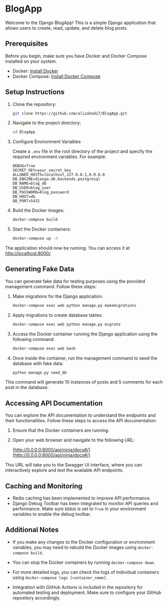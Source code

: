 # BlogApp

Welcome to the Django BlogApp! This is a simple Django application that allows users to create, read, update, and delete blog posts.

## Prerequisites

Before you begin, make sure you have Docker and Docker Compose installed on your system.

- Docker: [Install Docker](https://docs.docker.com/get-docker/)
- Docker Compose: [Install Docker Compose](https://docs.docker.com/compose/install/)

## Setup Instructions

1. Clone the repository:

    ```bash
    git clone https://github.com/alizahedi7/BlogApp.git
    ```

2. Navigate to the project directory:

    ```bash
    cd BlogApp
    ```

3. Configure Environment Variables

    Create a `.env` file in the root directory of the project and specify the required environment variables. For example:

    ```env
    DEBUG=True
    SECRET_KEY=your_secret_key
    ALLOWED_HOSTS=localhost,127.0.0.1,0.0.0.0
    DB_ENGINE=django.db.backends.postgresql
    DB_NAME=blog_db
    DB_USER=blog_user
    DB_PASSWORD=blog_password
    DB_HOST=db
    DB_PORT=5432
    ```

4. Build the Docker images:

    ```bash
    docker-compose build
    ```

5. Start the Docker containers:

    ```bash
    docker-compose up -d
    ```

The application should now be running. You can access it at [http://localhost:8000/](http://localhost:8000/).

## Generating Fake Data

You can generate fake data for testing purposes using the provided management command. Follow these steps:

1. Make migrations for the Django application:

    ```bash
    docker-compose exec web python manage.py makemigrations
    ```

2. Apply migrations to create database tables:

    ```bash
    docker-compose exec web python manage.py migrate
    ```

3. Access the Docker container running the Django application using the following command:

    ```bash
    docker-compose exec web bash
    ```

4. Once inside the container, run the management command to seed the database with fake data:

    ```bash
    python manage.py seed_db
    ```

This command will generate 10 instances of posts and 5 comments for each post in the database.


## Accessing API Documentation

You can explore the API documentation to understand the endpoints and their functionalities. Follow these steps to access the API documentation:

1. Ensure that the Docker containers are running.
2. Open your web browser and navigate to the following URL:

    [http://0.0.0.0:8000/api/ninja/docs#/](http://0.0.0.0:8000/api/ninja/docs#/)

This URL will take you to the Swagger UI interface, where you can interactively explore and test the available API endpoints.

## Caching and Monitoring

- Redis caching has been implemented to improve API performance.
- Django Debug Toolbar has been integrated to monitor API queries and performance. Make sure `DEBUG` is set to `True` in your environment variables to enable the debug toolbar.

## Additional Notes

- If you make any changes to the Docker configuration or environment variables, you may need to rebuild the Docker images using `docker-compose build`.

- You can stop the Docker containers by running `docker-compose down`.

- For more detailed logs, you can check the logs of individual containers using `docker-compose logs [container_name]`.

- Integration with GitHub Actions is included in the repository for automated testing and deployment. Make sure to configure your GitHub repository accordingly.
